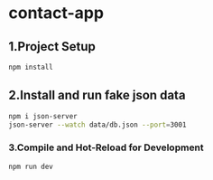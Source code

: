 # contact-app

## 1.Project Setup

```sh
npm install
```
## 2.Install and run fake json data

```sh
npm i json-server
json-server --watch data/db.json --port=3001
```

### 3.Compile and Hot-Reload for Development

```sh
npm run dev
```
